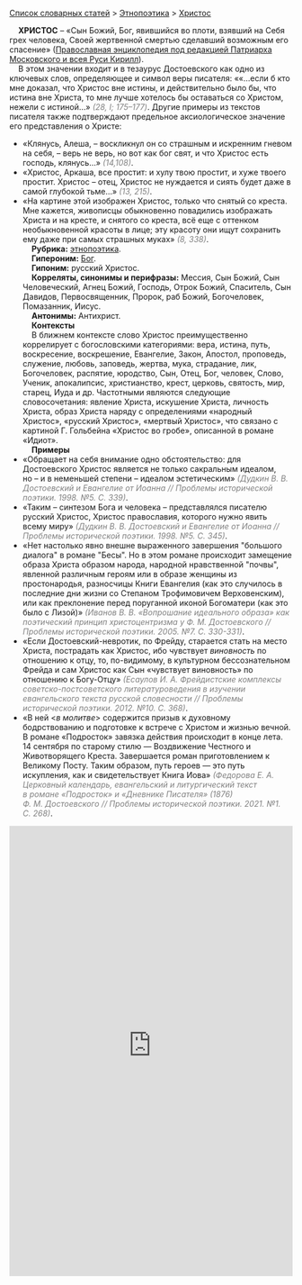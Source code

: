 <style>
st { color: Gray;
  font-style: italic;}
</style>

[Список словарных статей](https://thesaurus-dostoevsky.github.io/Thesaurus/) > [Этнопоэтика](ethnopoe.md) > [Христос](христос.md) 

&nbsp;&nbsp;&nbsp;&nbsp;**ХРИСТОС** – «Сын Божий, Бог, явившийся во плоти, взявший на Себя грех человека, Своей жертвенной смертью сделавший возможным его спасение» ([Православная энциклопедия под редакцией Патриарха Московского и всея Руси Кирилл](https://www.pravenc.ru/)).  
&nbsp;&nbsp;&nbsp;&nbsp;В этом значении входит и в тезаурус Достоевского как одно из ключевых слов, определяющее и символ веры писателя: ««…если б кто мне доказал, что Христос вне истины, и действительно было бы, что истина вне Христа, то мне лучше хотелось бы оставаться со Христом, нежели с истиной…» <st>(28, I; 175–177)</st>. Другие примеры из текстов писателя также подтверждают предельное аксиологическое значение его представления о Христе:
* «Клянусь, Алеша, – воскликнул он со страшным и искренним гневом на себя, – верь не верь, но вот как бог свят, и что Христос есть господь, клянусь…» <st>(14,108)</st>.
* «Христос, Аркаша, все простит: и хулу твою простит, и хуже твоего простит. Христос – отец, Христос не нуждается и сиять будет даже в самой глубокой тьме…» <st>(13, 215)</st>.
* «На картине этой изображен Христос, только что снятый со креста. Мне кажется, живописцы обыкновенно повадились изображать Христа и на кресте, и снятого со креста, всё еще с оттенком необыкновенной красоты в лице; эту красоту они ищут сохранить ему даже при самых страшных муках» <st>(8, 338)</st>.  
&nbsp;&nbsp;&nbsp;&nbsp;**Рубрика:** [этнопоэтика](ethnopoe.md).  
&nbsp;&nbsp;&nbsp;&nbsp;**Гипероним:** [Бог](бог.md).  
&nbsp;&nbsp;&nbsp;&nbsp;**Гипоним:** русский Христос.  
&nbsp;&nbsp;&nbsp;&nbsp;**Корреляты, синонимы и перифразы:** Мессия, Сын Божий, Сын Человеческий, Агнец Божий, Господь, Отрок Божий, Спаситель, Сын Давидов, Первосвященник, Пророк, раб Божий, Богочеловек, Помазанник, Иисус.  
&nbsp;&nbsp;&nbsp;&nbsp;**Антонимы:** Антихрист.  
&nbsp;&nbsp;&nbsp;&nbsp;**Контексты**  
&nbsp;&nbsp;&nbsp;&nbsp;В ближнем контексте слово Христос преимущественно коррелирует с богословскими категориями: вера, истина, путь, воскресение, воскрешение, Евангелие, Закон, Апостол, проповедь, служение, любовь, заповедь, жертва, мука, страдание, лик, Богочеловек, распятие, юродство, Сын, Отец, Бог, человек, Слово, Ученик, апокалипсис, христианство, крест, церковь, святость, мир, старец, Иуда и др. Частотными являются следующие словосочетания: явление Христа, искушение Христа, личность Христа, образ Христа наряду с определениями «народный Христос», «русский Христос», «мертвый Христос», что связано с картиной Г. Гольбейна «Христос во гробе», описанной в романе «Идиот».  <br>
&nbsp;&nbsp;&nbsp;&nbsp;**Примеры**  
* «Обращает на себя внимание одно обстоятельство: для Достоевского Христос является не только сакральным идеалом, но – и в неменьшей степени – идеалом эстетическим» <st>(Дудкин В. В. Достоевский и Евангелие от Иоанна // Проблемы исторической поэтики. 1998. №5. С. 339)</st>.
* «Таким – синтезом Бога и человека – представлялся писателю русский Христос, Христос православия, которого нужно явить всему миру» <st>(Дудкин В. В. Достоевский и Евангелие от Иоанна // Проблемы исторической поэтики. 1998. №5. С. 345)</st>.
* «Нет настолько явно внешне выраженного завершения "большого диалога" в романе "Бесы". Но в этом романе происходит замещение образа Христа образом народа, народной нравственной "почвы", явленной различным героям или в образе женщины из простонародья, разносчицы Книги Евангелия (как это случилось в последние дни жизни со Степаном Трофимовичем Верховенским), или как преклонение перед поруганной иконой Богоматери (как это было с Лизой)» <st>(Иванов В. В. «Вопрошание идеального образа» как поэтический принцип христоцентризма у Ф. М. Достоевского // Проблемы исторической поэтики. 2005. №7. С. 330-331)</st>.
* «Если Достоевский-невротик, по Фрейду, старается стать на место Христа, пострадать как Христос, ибо чувствует *виновность* по отношению к отцу, то, по-видимому, в культурном бессознательном Фрейда и сам Христос как Сын «чувствует виновность» по отношению к Богу-Отцу» <st>(Есаулов И. А. Фрейдистские комплексы советско-постсоветского литературоведения в изучении евангельского текста русской словесности // Проблемы исторической поэтики. 2012. №10. С. 368)</st>.
* «В ней <*в молитве*> содержится призыв к духовному бодрствованию и подготовке к встрече с Христом и жизнью вечной. В романе «Подросток» завязка действия происходит в конце лета. 14 сентября по старому стилю — Воздвижение Честного и Животворящего Креста. Завершается роман приготовлением к Великому Посту. Таким образом, путь героев — это путь искупления, как и свидетельствует Книга Иова» <st>(Федорова Е. А. Церковный календарь, евангельский и литургический текст в романе «Подросток» и «Дневнике Писателя» (1876) Ф. М. Достоевского // Проблемы исторической поэтики. 2021. №1. С. 268)</st>.

<iframe src="https://thesaurus-dostoevsky.github.io/nk/христос.html" style="border:0px;width:100%;height:800px" allowfullscreen="true" webkitallowfullscreen="true" mozallowfullscreen="true">
